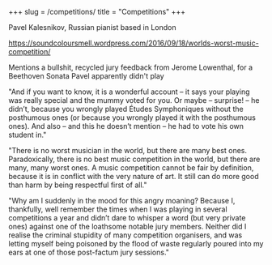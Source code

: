 +++
slug = /competitions/
title = "Competitions"
+++

Pavel Kalesnikov, Russian pianist based in London

https://soundcoloursmell.wordpress.com/2016/09/18/worlds-worst-music-competition/

Mentions a bullshit, recycled jury feedback from Jerome Lowenthal, for a Beethoven Sonata Pavel apparently didn't play

"And if you want to know, it is a wonderful account – it says your playing was really special and the mummy voted for you. Or maybe – surprise! – he didn’t, because you wrongly played Études Symphoniques without the posthumous ones (or because you wrongly played it with the posthumous ones). And also – and this he doesn’t mention – he had to vote his own student in."

"There is no worst musician in the world, but there are many best ones. Paradoxically, there is no best music competition in the world, but there are many, many worst ones. A music competition cannot be fair by definition, because it is in conflict with the very nature of art. It still can do more good than harm by being respectful first of all."

"Why am I suddenly in the mood for this angry moaning? Because I, thankfully, well remember the times when I was playing in several competitions a year and didn’t dare to whisper a word (but very private ones) against one of the loathsome notable jury members. Neither did I realise the criminal stupidity of many competition organisers, and was letting myself being poisoned by the flood of waste regularly poured into my ears at one of those post-factum jury sessions."
